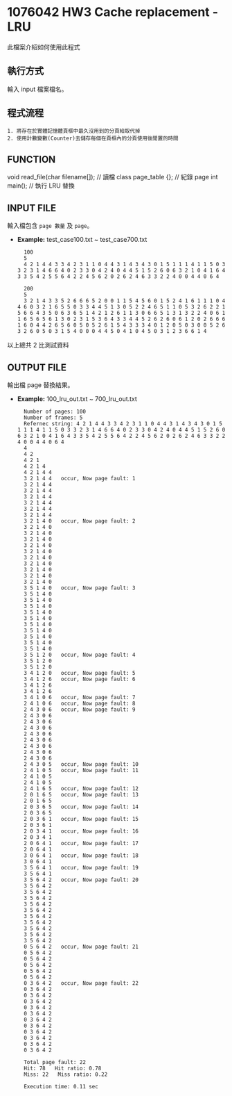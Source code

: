 # 1076042 HW3 Cache replacement - LRU
此檔案介紹如何使用此程式

## 執行方式
輸入 input 檔案檔名。

## 程式流程
	1. 將存在於實體記憶體頁框中最久沒用到的分頁給取代掉
	2. 使用計數變數(Counter)去儲存每個在頁框內的分頁使用後閒置的時間

## FUNCTION
void read_file(char filename[]); // 讀檔
class page_table {};  // 紀錄 page
int main(); // 執行 LRU 替換

## INPUT FILE
輸入檔包含 `page 數量` 及 `page`。
* **Example:** test_case100.txt ~ test_case700.txt  

		100
 	 	5
  		4 2 1 4 4 3 3 4 2 3 1 1 0 4 4 3 1 4 3 4 3 0 1 5 1 1 1 4 1 1 5 0 3 3 2 3 1 4 6 6 4 0 2 3 3 0 4 2 4 0 4 4 5 1 5 2 6 0 6 3 2 1 0 4 1 6 4 3 3 5 4 2 5 5 6 4 2 2 4 5 6 2 0 2 6 2 4 6 3 3 2 2 4 0 0 4 4 0 6 4
   
	   	200
		5
		3 2 1 4 3 3 5 2 6 6 6 5 2 0 0 1 1 5 4 5 6 0 1 5 2 4 1 6 1 1 1 0 4 4 6 0 3 2 1 6 5 5 0 3 3 4 4 5 1 3 0 5 2 2 4 6 5 1 1 0 5 3 2 6 2 2 1 5 6 6 4 3 5 0 6 3 6 5 1 4 2 1 2 6 1 1 3 0 6 6 5 1 3 1 3 2 2 4 0 6 1 1 6 5 6 5 6 1 3 0 2 3 1 5 3 6 4 3 3 4 4 5 2 6 2 6 0 6 1 2 0 2 6 6 6 1 6 0 4 4 2 6 5 6 0 5 0 5 2 6 1 5 4 3 3 3 4 0 1 2 0 5 0 3 0 0 5 2 6 3 2 6 0 5 0 3 1 5 4 0 0 0 4 4 5 0 4 1 0 4 5 0 3 1 2 3 6 6 1 4

以上總共 2 比測試資料

## OUTPUT FILE
輸出檔 page 替換結果。
* **Example:** 100_lru_out.txt ~ 700_lru_out.txt  

		Number of pages: 100
		Number of frames: 5
		Refernec string: 4 2 1 4 4 3 3 4 2 3 1 1 0 4 4 3 1 4 3 4 3 0 1 5 1 1 1 4 1 1 5 0 3 3 2 3 1 4 6 6 4 0 2 3 3 0 4 2 4 0 4 4 5 1 5 2 6 0 6 3 2 1 0 4 1 6 4 3 3 5 4 2 5 5 6 4 2 2 4 5 6 2 0 2 6 2 4 6 3 3 2 2 4 0 0 4 4 0 6 4 
		4     
		4 2    
		4 2 1   
		4 2 1 4  
		4 2 1 4 4 
		3 2 1 4 4 	occur, Now page fault: 1
		3 2 1 4 4 
		3 2 1 4 4 
		3 2 1 4 4 
		3 2 1 4 4 
		3 2 1 4 4 
		3 2 1 4 4 
		3 2 1 4 0 	occur, Now page fault: 2
		3 2 1 4 0 
		3 2 1 4 0 
		3 2 1 4 0 
		3 2 1 4 0 
		3 2 1 4 0 
		3 2 1 4 0 
		3 2 1 4 0 
		3 2 1 4 0 
		3 2 1 4 0 
		3 2 1 4 0 
		3 5 1 4 0 	occur, Now page fault: 3
		3 5 1 4 0 
		3 5 1 4 0 
		3 5 1 4 0 
		3 5 1 4 0 
		3 5 1 4 0 
		3 5 1 4 0 
		3 5 1 4 0 
		3 5 1 4 0 
		3 5 1 4 0 
		3 5 1 4 0 
		3 5 1 2 0 	occur, Now page fault: 4
		3 5 1 2 0 
		3 5 1 2 0 
		3 4 1 2 0 	occur, Now page fault: 5
		3 4 1 2 6 	occur, Now page fault: 6
		3 4 1 2 6 
		3 4 1 2 6 
		3 4 1 0 6 	occur, Now page fault: 7
		2 4 1 0 6 	occur, Now page fault: 8
		2 4 3 0 6 	occur, Now page fault: 9
		2 4 3 0 6 
		2 4 3 0 6 
		2 4 3 0 6 
		2 4 3 0 6 
		2 4 3 0 6 
		2 4 3 0 6 
		2 4 3 0 6 
		2 4 3 0 6 
		2 4 3 0 5 	occur, Now page fault: 10
		2 4 1 0 5 	occur, Now page fault: 11
		2 4 1 0 5 
		2 4 1 0 5 
		2 4 1 6 5 	occur, Now page fault: 12
		2 0 1 6 5 	occur, Now page fault: 13
		2 0 1 6 5 
		2 0 3 6 5 	occur, Now page fault: 14
		2 0 3 6 5 
		2 0 3 6 1 	occur, Now page fault: 15
		2 0 3 6 1 
		2 0 3 4 1 	occur, Now page fault: 16
		2 0 3 4 1 
		2 0 6 4 1 	occur, Now page fault: 17
		2 0 6 4 1 
		3 0 6 4 1 	occur, Now page fault: 18
		3 0 6 4 1 
		3 5 6 4 1 	occur, Now page fault: 19
		3 5 6 4 1 
		3 5 6 4 2 	occur, Now page fault: 20
		3 5 6 4 2 
		3 5 6 4 2 
		3 5 6 4 2 
		3 5 6 4 2 
		3 5 6 4 2 
		3 5 6 4 2 
		3 5 6 4 2 
		3 5 6 4 2 
		3 5 6 4 2 
		3 5 6 4 2 
		0 5 6 4 2 	occur, Now page fault: 21
		0 5 6 4 2 
		0 5 6 4 2 
		0 5 6 4 2 
		0 5 6 4 2 
		0 5 6 4 2 
		0 3 6 4 2 	occur, Now page fault: 22
		0 3 6 4 2 
		0 3 6 4 2 
		0 3 6 4 2 
		0 3 6 4 2 
		0 3 6 4 2 
		0 3 6 4 2 
		0 3 6 4 2 
		0 3 6 4 2 
		0 3 6 4 2 
		0 3 6 4 2 
		0 3 6 4 2 

		Total page fault: 22
		Hit: 78   Hit ratio: 0.78
		Miss: 22   Miss ratio: 0.22

		Execution time: 0.11 sec
